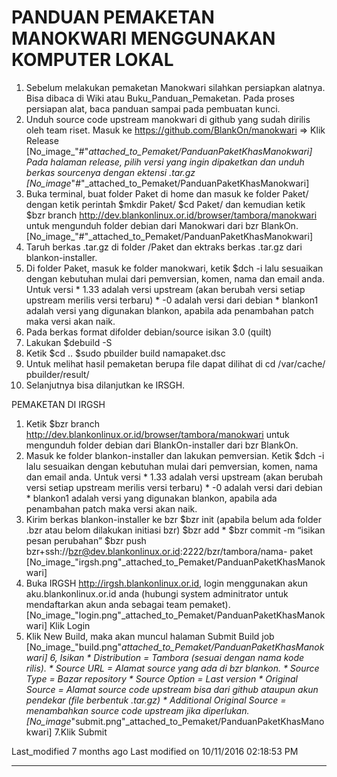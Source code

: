 # PANDUAN PEMAKETAN MANOKWARI MENGGUNAKAN KOMPUTER LOKAL
   1. Sebelum melakukan pemaketan Manokwari silahkan persiapkan alatnya. Bisa
      dibaca di Wiki atau ​Buku_Panduan_Pemaketan. Pada proses persiapan alat,
      baca panduan sampai pada pembuatan kunci.
   2. Unduh source code upstream manokwari di github yang sudah dirilis oleh
      team riset. Masuk ke ​https://github.com/BlankOn/manokwari => Klik
      Release
[No_image_"#"_attached_to_Pemaket/PanduanPaketKhasManokwari]
Pada halaman release, pilih versi yang ingin dipaketkan dan unduh berkas
sourcenya dengan ektensi .tar.gz
[No_image_"#"_attached_to_Pemaket/PanduanPaketKhasManokwari]
   1. Buka terminal, buat folder Paket di home dan masuk ke folder Paket/
      dengan ketik perintah
      $mkdir Paket/
      $cd Paket/
dan kemudian ketik
$bzr branch http://dev.blankonlinux.or.id/browser/tambora/manokwari
untuk mengunduh folder debian dari Manokwari dari bzr BlankOn.
[No_image_"#"_attached_to_Pemaket/PanduanPaketKhasManokwari]
   1. Taruh berkas .tar.gz di folder /Paket dan ektraks berkas .tar.gz dari
      blankon-installer.
   2. Di folder Paket, masuk ke folder manokwari, ketik
      $dch -i
lalu sesuaikan dengan kebutuhan mulai dari pemversian, komen, nama dan email
anda.
     Untuk versi
    * 1.33 adalah versi upstream (akan berubah versi setiap upstream merilis
      versi terbaru)
    * -0 adalah versi dari debian
    * blankon1 adalah versi yang digunakan blankon, apabila ada penambahan
      patch maka versi akan naik.
   1. Pada berkas format difolder debian/source isikan 3.0 (quilt)
   2. Lakukan
      $debuild -S
   3. Ketik
      $cd ..
      $sudo pbuilder build namapaket.dsc
   4. Untuk melihat hasil pemaketan berupa file dapat dilihat di cd /var/cache/
      pbuilder/result/
   5. Selanjutnya bisa dilanjutkan ke IRSGH.

PEMAKETAN DI IRGSH
   1. Ketik
      $bzr branch http://dev.blankonlinux.or.id/browser/tambora/manokwari
untuk mengunduh folder debian dari BlankOn-installer dari bzr BlankOn.
   1. Masuk ke folder blankon-installer dan lakukan pemversian. Ketik
      $dch -i
lalu sesuaikan dengan kebutuhan mulai dari pemversian, komen, nama dan email
anda. Untuk versi
    * 1.33 adalah versi upstream (akan berubah versi setiap upstream merilis
      versi terbaru)
    * -0 adalah versi dari debian
    * blankon1 adalah versi yang digunakan blankon, apabila ada penambahan
      patch maka versi akan naik.
   1. Kirim berkas blankon-installer ke bzr
      $bzr init (apabila belum ada folder .bzr atau belom dilakukan initiasi
      bzr)
      $bzr add *
      $bzr commit -m “isikan pesan perubahan”
      $bzr push bzr+ssh://bzr@dev.blankonlinux.or.id:2222/bzr/tambora/nama-
      paket
[No_image_"irgsh.png"_attached_to_Pemaket/PanduanPaketKhasManokwari]
   1. Buka IRGSH ​http://irgsh.blankonlinux.or.id, login menggunakan akun
      aku.blankonlinux.or.id anda (hubungi system adminitrator untuk
      mendaftarkan akun anda sebagai team pemaket).
[No_image_"login.png"_attached_to_Pemaket/PanduanPaketKhasManokwari]
Klik Login
   1. Klik New Build, maka akan muncul halaman Submit Build job
[No_image_"build.png"_attached_to_Pemaket/PanduanPaketKhasManokwari]
6, Isikan
    * Distribution = Tambora (sesuai dengan nama kode rilis).
    * Source URL = Alamat source yang ada di bzr blankon.
    * Source Type = Bazar repository
    * Source Option = Last version
    * Original Source = Alamat source code upstream bisa dari github ataupun
      akun pendekar (file berbentuk .tar.gz)
    * Additional Original Source = menambahkan source code upstream jika
      diperlukan.
[No_image_"submit.png"_attached_to_Pemaket/PanduanPaketKhasManokwari]
7.Klik Submit

Last_modified 7 months ago Last modified on 10/11/2016 02:18:53 PM
 
---
 
